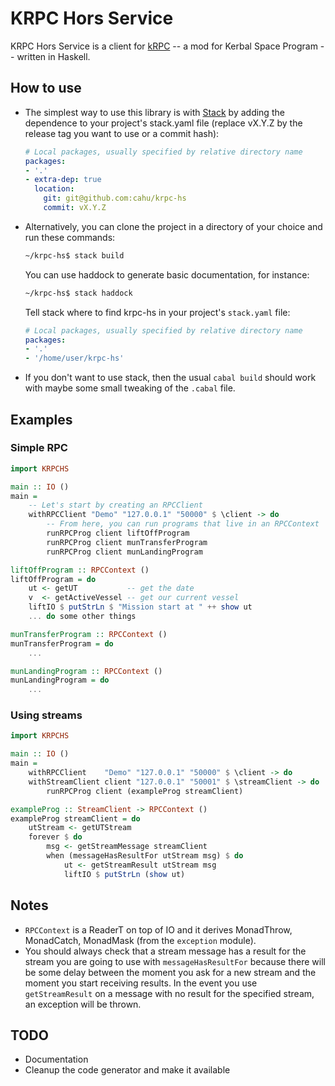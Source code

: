 # KRPC Hors Service

KRPC Hors Service is a client for [kRPC] -- a mod for Kerbal Space Program --
written in Haskell.

[kRPC]: https://github.com/krpc/krpc

## How to use

*   The simplest way to use this library is with
	[Stack](http://docs.haskellstack.org) by adding the dependence to your
	project's stack.yaml file (replace vX.Y.Z by the release tag you want to use or
	a commit hash):

	```yaml
	# Local packages, usually specified by relative directory name
	packages:
	- '.'
	- extra-dep: true
	  location:
	    git: git@github.com:cahu/krpc-hs
	    commit: vX.Y.Z
	```

*   Alternatively, you can clone the project in a directory of your choice and run
	these commands:
	``` bash
	~/krpc-hs$ stack build
	```
	You can use haddock to generate basic documentation, for instance:
	```bash
	~/krpc-hs$ stack haddock
	```
	Tell stack where to find krpc-hs in your project's `stack.yaml` file:
	```yaml
	# Local packages, usually specified by relative directory name
	packages:
	- '.'
	- '/home/user/krpc-hs'
	```

*   If you don't want to use stack, then the usual `cabal build` should work
	with maybe some small tweaking of the `.cabal` file.


## Examples

### Simple RPC

```haskell
import KRPCHS

main :: IO ()
main =
    -- Let's start by creating an RPCClient
    withRPCClient "Demo" "127.0.0.1" "50000" $ \client -> do
        -- From here, you can run programs that live in an RPCContext
        runRPCProg client liftOffProgram
        runRPCProg client munTransferProgram
        runRPCProg client munLandingProgram

liftOffProgram :: RPCContext ()
liftOffProgram = do
    ut <- getUT           -- get the date
    v  <- getActiveVessel -- get our current vessel
    liftIO $ putStrLn $ "Mission start at " ++ show ut
    ... do some other things

munTransferProgram :: RPCContext ()
munTransferProgram = do
    ...

munLandingProgram :: RPCContext ()
munLandingProgram = do
    ...
```

### Using streams

```haskell
import KRPCHS

main :: IO ()
main =
    withRPCClient    "Demo" "127.0.0.1" "50000" $ \client -> do
    withStreamClient client "127.0.0.1" "50001" $ \streamClient -> do
        runRPCProg client (exampleProg streamClient)

exampleProg :: StreamClient -> RPCContext ()
exampleProg streamClient = do
    utStream <- getUTStream
    forever $ do
        msg <- getStreamMessage streamClient
        when (messageHasResultFor utStream msg) $ do
            ut <- getStreamResult utStream msg
            liftIO $ putStrLn (show ut)
```


## Notes

* `RPCContext` is a ReaderT on top of IO and it derives MonadThrow, MonadCatch,
  MonadMask (from the `exception` module).
* You should always check that a stream message has a result for the stream you
  are going to use with `messageHasResultFor` because there will be some delay
  between the moment you ask for a new stream and the moment you start
  receiving results. In the event you use `getStreamResult` on a message with
  no result for the specified stream, an exception will be thrown.

## TODO

* Documentation
* Cleanup the code generator and make it available
